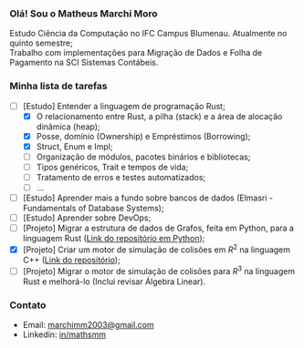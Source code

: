 ### Olá! Sou o Matheus Marchi Moro

Estudo Ciência da Computação no IFC Campus Blumenau. Atualmente no quinto semestre;<br>
Trabalho com implementações para Migração de Dados e Folha de Pagamento na SCI Sistemas Contábeis.

### Minha lista de tarefas
- [ ] [Estudo] Entender a linguagem de programação Rust;
  - [X] O relacionamento entre Rust, a pilha (stack) e a área de alocação dinâmica (heap);
  - [X] Posse, domínio (Ownership) e Empréstimos (Borrowing);
  - [X] Struct, Enum e Impl;
  - [ ] Organização de módulos, pacotes binários e bibliotecas;
  - [ ] Tipos genéricos, Trait e tempos de vida;
  - [ ] Tratamento de erros e testes automatizados;
  - [ ] ...
- [ ] [Estudo] Aprender mais a fundo sobre bancos de dados (Elmasri - Fundamentals of Database Systems);
- [ ] [Estudo] Aprender sobre DevOps;
- [ ] [Projeto] Migrar a estrutura de dados de Grafos, feita em Python, para a linguagem Rust ([Link do repositório em Python](https://github.com/mathsmm/bcc-ed2-grafos));
- [X] [Projeto] Criar um motor de simulação de colisões em $R^2$ na linguagem C++ ([Link do repositório](https://github.com/mathsmm/POO2-Simulador));
- [ ] [Projeto] Migrar o motor de simulação de colisões para $R^3$ na linguagem Rust e melhorá-lo (Inclui revisar Álgebra Linear).

### Contato
- Email: [marchimm2003@gmail.com](mailto:marchimm2003@gmail.com)
- Linkedin: [in/mathsmm](https://www.linkedin.com/in/mathsmm)

